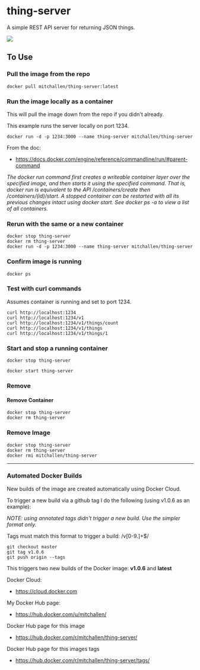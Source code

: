 # thing-server

A simple REST API server for returning JSON things.

<a href="https://hub.docker.com/r/mitchallen/thing-server/">
<img src="https://img.shields.io/badge/mitchallen-thing--server-green.svg?logo=docker&style=for-the-badge" />
</a>

## To Use

### Pull the image from the repo

    docker pull mitchallen/thing-server:latest

### Run the image locally as a container

This will pull the image down from the repo if you didn't already.

This example runs the server locally on port 1234.

    docker run -d -p 1234:3000 --name thing-server mitchallen/thing-server

From the doc:

* https://docs.docker.com/engine/reference/commandline/run/#parent-command

*The docker run command first creates a writeable container layer over the specified image, and then starts it using the specified command. That is, docker run is equivalent to the API /containers/create then /containers/(id)/start. A stopped container can be restarted with all its previous changes intact using docker start. See docker ps -a to view a list of all containers.*

### Rerun with the same or a new container

    docker stop thing-server
    docker rm thing-server
    docker run -d -p 1234:3000 --name thing-server mitchallen/thing-server

### Confirm image is running

    docker ps

### Test with curl commands

Assumes container is running and set to port 1234.

    curl http://localhost:1234
    curl http://localhost:1234/v1 
    curl http://localhost:1234/v1/things/count
    curl http://localhost:1234/v1/things
    curl http://localhost:1234/v1/things/1

### Start and stop a running container

    docker stop thing-server

    docker start thing-server

### Remove

#### Remove Container

    docker stop thing-server
    docker rm thing-server

### Remove Image

    docker stop thing-server
    docker rm thing-server
    docker rmi mitchallen/thing-server

* * *

### Automated Docker Builds

New builds of the image are created automatically using Docker Cloud.

To trigger a new build via a github tag I do the following (using v1.0.6 as an example):

*NOTE: using annotated tags didn't trigger a new build. Use the simpler format only.*

Tags must match this format to trigger a build: /v[0-9.]+$/ 

    git checkout master
    git tag v1.0.6
    git push origin --tags

This triggers two new builds of the Docker image: __v1.0.6__ and __latest__

Docker Cloud:

* https://cloud.docker.com

My Docker Hub page:

* https://hub.docker.com/u/mitchallen/

Docker Hub page for this image

* https://hub.docker.com/r/mitchallen/thing-server/

Docker Hub page for this images tags

* https://hub.docker.com/r/mitchallen/thing-server/tags/
